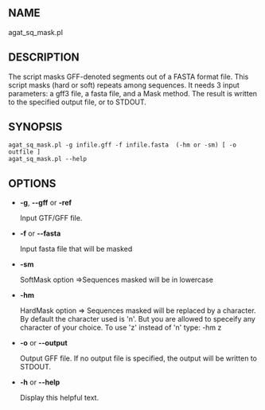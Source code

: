 ## NAME

agat\_sq\_mask.pl

## DESCRIPTION

The script masks GFF-denoted segments out of a FASTA format file.
This script masks (hard or soft) repeats among sequences.
It needs 3 input parameters: a gff3 file, a fasta file, and a Mask method.
The result is written to the specified output file, or to STDOUT.

## SYNOPSIS

```
agat_sq_mask.pl -g infile.gff -f infile.fasta  (-hm or -sm) [ -o outfile ]
agat_sq_mask.pl --help
```

## OPTIONS

- **-g**, **--gff** or **-ref**

    Input GTF/GFF file.

- **-f** or **--fasta**

    Input fasta file that will be masked

- **-sm**

    SoftMask option =>Sequences masked will be in lowercase

- **-hm**

    HardMask option => Sequences masked will be replaced by a character. By default the character used is 'n'. But you are allowed to speceify any character of your choice. To use 'z' instead of 'n' type: -hm z

- **-o** or **--output**

    Output GFF file.  If no output file is specified, the output will be
    written to STDOUT.

- **-h** or **--help**

    Display this helpful text.

